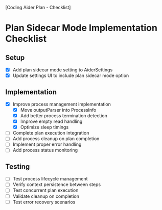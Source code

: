 [Coding Aider Plan - Checklist]

# Plan Sidecar Mode Implementation Checklist

## Setup
- [x] Add plan sidecar mode setting to AiderSettings
- [x] Update settings UI to include plan sidecar mode option

## Implementation
- [x] Improve process management implementation
  - [x] Move outputParser into ProcessInfo
  - [x] Add better process termination detection
  - [x] Improve empty read handling
  - [x] Optimize sleep timings
- [ ] Complete plan execution integration
- [ ] Add process cleanup on plan completion
- [ ] Implement proper error handling
- [ ] Add process status monitoring

## Testing
- [ ] Test process lifecycle management
- [ ] Verify context persistence between steps
- [ ] Test concurrent plan execution
- [ ] Validate cleanup on completion
- [ ] Test error recovery scenarios
